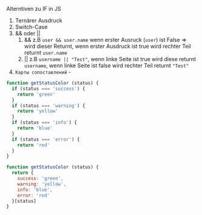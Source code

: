 Alterntiven zu IF in JS
1. Ternärer Ausdruck
2. Switch-Case
3. && oder ||
    1. &&  z.B `user && user.name` wenn erster Ausruck (`user`) ist False => wird dieser Returnt, wenn erster Ausdruck ist true wird rechter Teil returnt `user.name`
    2. || z.B `username || "Test"`, wenn linke Seite ist true wird diese returnt `username`, wenn linke Seite ist false wird rechter Teil returnt `"Test"`
4. `Карты сопоставлений` - 
```js
function getStatusColor (status) {
  if (status === 'success') {
    return 'green'
  }
  if (status === 'warning') {
    return 'yellow'
  }
  if (status === 'info') {
    return 'blue'
  }
  if (status === 'error') {
    return 'red'
  }
}
```
```js
function getStatusColor (status) {
  return {
    success: 'green',
    warning: 'yellow',
    info: 'blue',
    error: 'red'
  }[status]
}
```